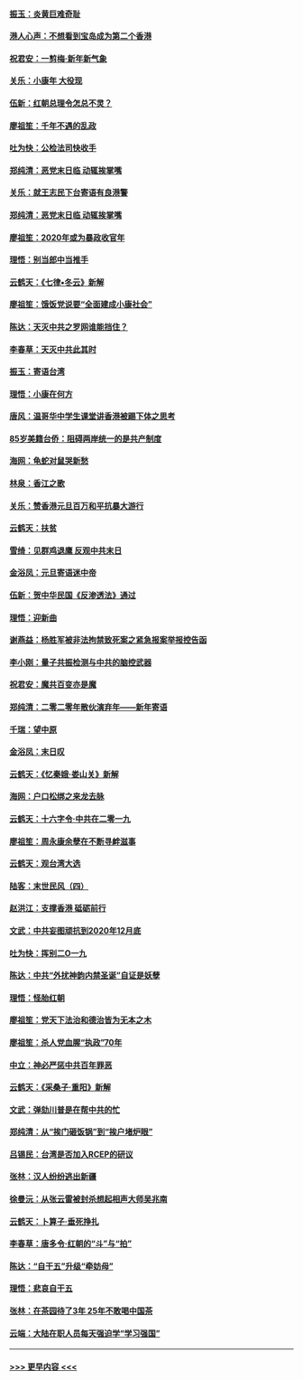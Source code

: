 #### [振玉：炎黄巨难奇耻](../pages/nsc993/n11779632.md?t=01100111) 
#### [港人心声：不想看到宝岛成为第二个香港](../pages/nsc993/n11778817.md?t=01100111) 
#### [祝君安：一剪梅‧新年新气象](../pages/nsc993/n11776340.md?t=01100111) 
#### [关乐：小康年 大役现](../pages/nsc993/n11774213.md?t=01100111) 
#### [伍新：红朝总理令怎总不灵？](../pages/nsc993/n11770813.md?t=01100111) 
#### [廖祖笙：千年不遇的乱政](../pages/nsc993/n11770373.md?t=01100111) 
#### [吐为快：公检法司快收手](../pages/nsc993/n11770359.md?t=01100111) 
#### [郑纯清：恶党末日临 动辄挨掌嘴](../pages/nsc993/n11769912.md?t=01100111) 
#### [关乐：就王志民下台寄语有良港警](../pages/nsc993/n11769903.md?t=01100111) 
#### [郑纯清：恶党末日临 动辄挨掌嘴](../pages/nsc993/n11769356.md?t=01100111) 
#### [廖祖笙：2020年或为暴政收官年](../pages/nsc993/n11768216.md?t=01100111) 
#### [理悟：别当郎中当推手](../pages/nsc993/n11768243.md?t=01100111) 
#### [云鹤天：《七律▪冬云》新解](../pages/nsc993/n11768204.md?t=01100111) 
#### [廖祖笙：饿饭党说要“全面建成小康社会”](../pages/nsc993/n11767482.md?t=01100111) 
#### [陈达：天灭中共之罗网谁能挡住？](../pages/nsc993/n11767465.md?t=01100111) 
#### [李春草：天灭中共此其时](../pages/nsc993/n11767452.md?t=01100111) 
#### [振玉：寄语台湾](../pages/nsc993/n11767432.md?t=01100111) 
#### [理悟：小康在何方](../pages/nsc993/n11767394.md?t=01100111) 
#### [唐风：温哥华中学生课堂讲香港被踢下体之思考](../pages/nsc993/n11766848.md?t=01100111) 
#### [85岁美籍台侨：阻碍两岸统一的是共产制度](../pages/nsc993/n11765043.md?t=01100111) 
#### [海网：龟蛇对鼠哭新愁](../pages/nsc993/n11764895.md?t=01100111) 
#### [林泉：香江之歌](../pages/nsc993/n11764415.md?t=01100111) 
#### [关乐：赞香港元旦百万和平抗暴大游行](../pages/nsc993/n11764382.md?t=01100111) 
#### [云鹤天：扶贫](../pages/nsc993/n11764245.md?t=01100111) 
#### [雪绮：见群鸡退鹰  反观中共末日](../pages/nsc993/n11762112.md?t=01100111) 
#### [金浴凤：元旦寄语迷中帝](../pages/nsc993/n11761788.md?t=01100111) 
#### [伍新：贺中华民国《反渗透法》通过](../pages/nsc993/n11761994.md?t=01100111) 
#### [理悟：迎新曲](../pages/nsc993/n11761152.md?t=01100111) 
#### [谢燕益：杨胜军被非法拘禁致死案之紧急报案举报控告函](../pages/nsc993/n11756134.md?t=01100111) 
#### [李小刚：量子共振检测与中共的脑控武器](../pages/nsc993/n11754518.md?t=01100111) 
#### [祝君安：魔共百变亦是魔](../pages/nsc993/n11754469.md?t=01100111) 
#### [郑纯清：二零二零年散伙演弃年——新年寄语](../pages/nsc993/n11754195.md?t=01100111) 
#### [千瑞：望中原](../pages/nsc993/n11754159.md?t=01100111) 
#### [金浴凤：末日叹](../pages/nsc993/n11752359.md?t=01100111) 
#### [云鹤天：《忆秦娥‧娄山关》新解](../pages/nsc993/n11752348.md?t=01100111) 
#### [海网：户口松绑之来龙去脉](../pages/nsc993/n11752328.md?t=01100111) 
#### [云鹤天：十六字令‧中共在二零一九](../pages/nsc993/n11752305.md?t=01100111) 
#### [廖祖笙：周永康余孽在不断寻衅滋事](../pages/nsc993/n11751013.md?t=01100111) 
#### [云鹤天：观台湾大选](../pages/nsc993/n11751007.md?t=01100111) 
#### [陆客：末世民风（四）](../pages/nsc993/n11749203.md?t=01100111) 
#### [赵洪江：支撑香港 砥砺前行](../pages/nsc993/n11748482.md?t=01100111) 
#### [文武：中共妄图顽抗到2020年12月底](../pages/nsc993/n11748446.md?t=01100111) 
#### [吐为快：挥别二O一九](../pages/nsc993/n11748411.md?t=01100111) 
#### [陈达：中共“外扰神韵内禁圣诞”自证是妖孽](../pages/nsc993/n11748226.md?t=01100111) 
#### [理悟：怪胎红朝](../pages/nsc993/n11748206.md?t=01100111) 
#### [廖祖笙：党天下法治和德治皆为无本之木](../pages/nsc993/n11748135.md?t=01100111) 
#### [廖祖笙：杀人党血腥“执政”70年](../pages/nsc993/n11745144.md?t=01100111) 
#### [中立：神必严惩中共百年罪恶](../pages/nsc993/n11744970.md?t=01100111) 
#### [云鹤天：《采桑子‧重阳》新解](../pages/nsc993/n11744948.md?t=01100111) 
#### [文武：弹劾川普是在帮中共的忙](../pages/nsc993/n11744758.md?t=01100111) 
#### [郑纯清：从“挨门砸饭锅”到“挨户堵炉眼”](../pages/nsc993/n11744745.md?t=01100111) 
#### [吕锡民：台湾是否加入RCEP的研议](../pages/nsc993/n11744701.md?t=01100111) 
#### [张林：汉人纷纷逃出新疆](../pages/nsc993/n11743530.md?t=01100111) 
#### [徐曼沅：从张云雷被封杀想起相声大师吴兆南](../pages/nsc993/n11741816.md?t=01100111) 
#### [云鹤天：卜算子‧垂死挣扎](../pages/nsc993/n11739956.md?t=01100111) 
#### [李春草：唐多令‧红朝的“斗”与“拍”](../pages/nsc993/n11739830.md?t=01100111) 
#### [陈达：“自干五”升级“牵妨母”](../pages/nsc993/n11739724.md?t=01100111) 
#### [理悟：悲哀自干五](../pages/nsc993/n11739547.md?t=01100111) 
#### [张林：在茶园待了3年 25年不敢喝中国茶](../pages/nsc993/n11739240.md?t=01100111) 
#### [云端：大陆在职人员每天强迫学“学习强国”](../pages/nsc993/n11738735.md?t=01100111) 

----
#### [ >>> 更早内容 <<< ](../indexes/nsc993-earlier.md)
